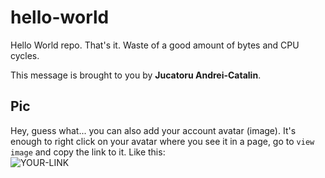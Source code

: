 # hello-world

Hello World repo. That's it. Waste of a good amount of bytes and CPU cycles.

This message is brought to you by **Jucatoru Andrei-Catalin**.

## Pic

Hey, guess what... you can also add your account avatar (image). It's enough to right click on your avatar where you see it in a page, go to `view image` and copy the link to it.
Like this:  
![YOUR-LINK](https://avatars2.githubusercontent.com/u/7242607?s=60&v=4)
